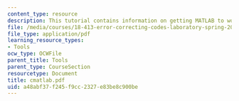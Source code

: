 ```yaml
---
content_type: resource
description: This tutorial contains information on getting MATLAB to work with C.
file: /media/courses/18-413-error-correcting-codes-laboratory-spring-2004/a48abf37f245f9cc2327e83be8c900be_cmatlab.pdf
file_type: application/pdf
learning_resource_types:
- Tools
ocw_type: OCWFile
parent_title: Tools
parent_type: CourseSection
resourcetype: Document
title: cmatlab.pdf
uid: a48abf37-f245-f9cc-2327-e83be8c900be
---
```

